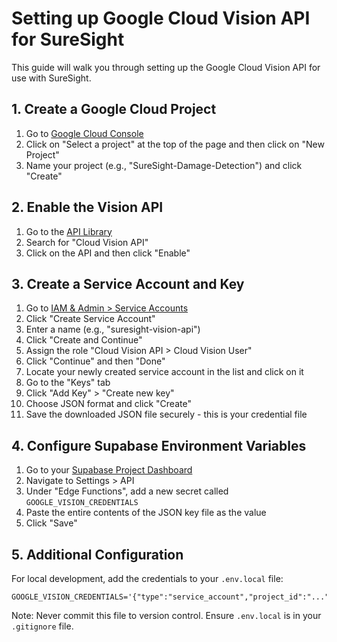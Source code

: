 # Setting up Google Cloud Vision API for SureSight

This guide will walk you through setting up the Google Cloud Vision API for use with SureSight.

## 1. Create a Google Cloud Project

1. Go to [Google Cloud Console](https://console.cloud.google.com/)
2. Click on "Select a project" at the top of the page and then click on "New Project"
3. Name your project (e.g., "SureSight-Damage-Detection") and click "Create"

## 2. Enable the Vision API

1. Go to the [API Library](https://console.cloud.google.com/apis/library)
2. Search for "Cloud Vision API"
3. Click on the API and then click "Enable"

## 3. Create a Service Account and Key

1. Go to [IAM & Admin > Service Accounts](https://console.cloud.google.com/iam-admin/serviceaccounts)
2. Click "Create Service Account"
3. Enter a name (e.g., "suresight-vision-api")
4. Click "Create and Continue"
5. Assign the role "Cloud Vision API > Cloud Vision User"
6. Click "Continue" and then "Done"
7. Locate your newly created service account in the list and click on it
8. Go to the "Keys" tab
9. Click "Add Key" > "Create new key"
10. Choose JSON format and click "Create"
11. Save the downloaded JSON file securely - this is your credential file

## 4. Configure Supabase Environment Variables

1. Go to your [Supabase Project Dashboard](https://app.supabase.io)
2. Navigate to Settings > API
3. Under "Edge Functions", add a new secret called `GOOGLE_VISION_CREDENTIALS`
4. Paste the entire contents of the JSON key file as the value
5. Click "Save"

## 5. Additional Configuration

For local development, add the credentials to your `.env.local` file:

```
GOOGLE_VISION_CREDENTIALS='{"type":"service_account","project_id":"...","private_key_id":"...","private_key":"...","client_email":"...","client_id":"...","auth_uri":"...","token_uri":"...","auth_provider_x509_cert_url":"...","client_x509_cert_url":"..."}'
```

Note: Never commit this file to version control. Ensure `.env.local` is in your `.gitignore` file.